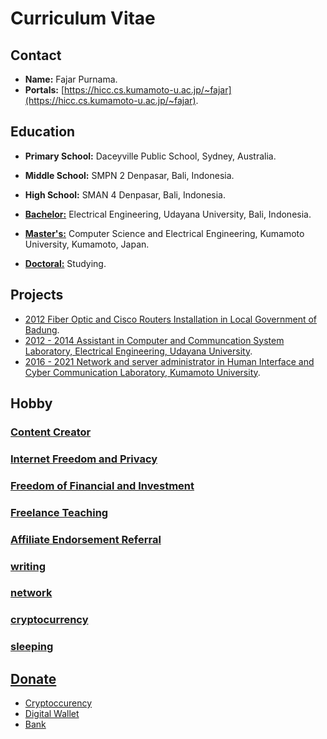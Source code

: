 <meta name="airtime-platform-display" content="0fajarpurnama0.github.io">
<meta name="airtime-platform-id" content="25bb69f8-1c45-e759-a273-91549c6bfc39">
<script src="https://bittubeapp.com/tubepay/airtime.loader.js" data-verify="meta" data-autostart="true"></script>
<script type="text/javascript" src="https://ajax.googleapis.com/ajax/libs/jquery/3.3.1/jquery.min.js"></script>
<script data-ad-client="ca-pub-6655028915274835" async src="https://pagead2.googlesyndication.com/pagead/js/adsbygoogle.js"></script>
<!-- Global site tag (gtag.js) - Google Analytics -->
<script async src="https://www.googletagmanager.com/gtag/js?id=UA-158272435-2"></script>
<script>
  window.dataLayer = window.dataLayer || [];
  function gtag(){dataLayer.push(arguments);}
  gtag('js', new Date());

  gtag('config', 'UA-158272435-2');
</script>

# Curriculum Vitae 

## Contact

- **Name:** Fajar Purnama.
- **Portals:** [https://hicc.cs.kumamoto-u.ac.jp/~fajar](https://hicc.cs.kumamoto-u.ac.jp/~fajar).

## Education

- **Primary School:** Daceyville Public School, Sydney, Australia.
- **Middle School:** SMPN 2 Denpasar, Bali, Indonesia.
- **High School:** SMAN 4 Denpasar, Bali, Indonesia.

- **[Bachelor:](bachelor)** Electrical Engineering, Udayana University, Bali, Indonesia.
- **[Master's:](master)** Computer Science and Electrical Engineering, Kumamoto University, Kumamoto, Japan.
- **[Doctoral:](doctoral)** Studying.

## Projects

- [2012 Fiber Optic and Cisco Routers Installation in Local Government of Badung](KP).
- [2012 - 2014 Assistant in Computer and Communcation System Laboratory, Electrical Engineering, Udayana University]().
- [2016 - 2021 Network and server administrator in Human Interface and Cyber Communication Laboratory, Kumamoto University]().

## Hobby

### [Content Creator](channel-and-website)

### [Internet Freedom and Privacy](internet)

### [Freedom of Financial and Investment](money)

### [Freelance Teaching](service)

### [Affiliate Endorsement Referral](affiliate-and-endorsement)

### [writing](story)

### [network](network)

### [cryptocurrency](cryptocurrency)

### [sleeping](dreamjournal)

## [Donate](donate)

- [Cryptoccurency](donate/cryptocurrencydonation)
- [Digital Wallet](donate/digitalwalletdonation)
- [Bank](donate/bankdonation)